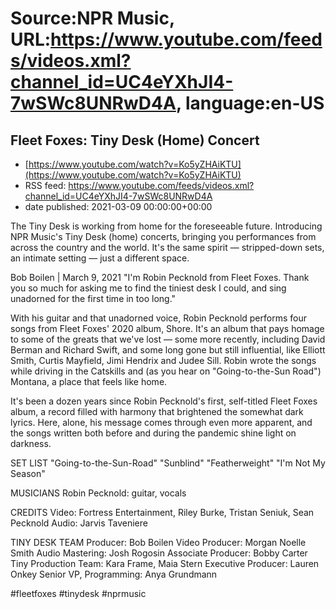 # Source:NPR Music, URL:https://www.youtube.com/feeds/videos.xml?channel_id=UC4eYXhJI4-7wSWc8UNRwD4A, language:en-US

## Fleet Foxes: Tiny Desk (Home) Concert
 - [https://www.youtube.com/watch?v=Ko5yZHAiKTU](https://www.youtube.com/watch?v=Ko5yZHAiKTU)
 - RSS feed: https://www.youtube.com/feeds/videos.xml?channel_id=UC4eYXhJI4-7wSWc8UNRwD4A
 - date published: 2021-03-09 00:00:00+00:00

The Tiny Desk is working from home for the foreseeable future. Introducing NPR Music's Tiny Desk (home) concerts, bringing you performances from across the country and the world. It's the same spirit — stripped-down sets, an intimate setting — just a different space.

Bob Boilen | March 9, 2021
"I'm Robin Pecknold from Fleet Foxes. Thank you so much for asking me to find the tiniest desk I could, and sing unadorned for the first time in too long."

With his guitar and that unadorned voice, Robin Pecknold performs four songs from Fleet Foxes' 2020 album, Shore. It's an album that pays homage to some of the greats that we've lost — some more recently, including David Berman and Richard Swift, and some long gone but still influential, like Elliott Smith, Curtis Mayfield, Jimi Hendrix and Judee Sill. Robin wrote the songs while driving in the Catskills and (as you hear on "Going-to-the-Sun Road") Montana, a place that feels like home.

It's been a dozen years since Robin Pecknold's first, self-titled Fleet Foxes album, a record filled with harmony that brightened the somewhat dark lyrics. Here, alone, his message comes through even more apparent, and the songs written both before and during the pandemic shine light on darkness. 

SET LIST
"Going-to-the-Sun-Road"
"Sunblind"
"Featherweight"
"I'm Not My Season"

MUSICIANS
Robin Pecknold: guitar, vocals

CREDITS
Video: Fortress Entertainment, Riley Burke, Tristan Seniuk, Sean Pecknold
Audio: Jarvis Taveniere

TINY DESK TEAM
Producer: Bob Boilen
Video Producer: Morgan Noelle Smith
Audio Mastering: Josh Rogosin
Associate Producer: Bobby Carter
Tiny Production Team: Kara Frame, Maia Stern
Executive Producer: Lauren Onkey
Senior VP, Programming: Anya Grundmann

#fleetfoxes #tinydesk #nprmusic

